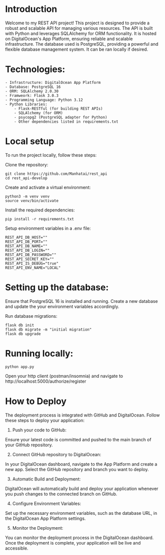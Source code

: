 # Introduction

Welcome to my REST API project! This project is designed to provide a robust and scalable API for managing various resources. The API is built with Python and leverages SQLAlchemy for ORM functionality. It is hosted on DigitalOcean's App Platform, ensuring reliable and scalable infrastructure. The database used is PostgreSQL, providing a powerful and flexible database management system. It can be ran locally if desired.

# Technologies:

    - Infrastructure: DigitalOcean App Platform
    - Database: PostgreSQL 16
    - ORM: SQLAlchemy 2.0.30
    - Framweork: Flask 3.0.3
    - Programming Language: Python 3.12
    - Python Libraries:
        - Flask-RESTful (for building REST APIs)
        - SQLAlchemy (for ORM)
        - psycopg2 (PostgreSQL adapter for Python)
        - Other dependencies listed in requirements.txt

# Local setup

To run the project locally, follow these steps:


Clone the repository:


    git clone https://github.com/Manhatai/rest_api
    cd rest_api-develop

Create and activate a virtual environment:

    python3 -m venv venv
    source venv/bin/activate

Install the required dependencies:

    pip install -r requirements.txt

Setup environment variables in a .env file:

    REST_API_DB_HOST=""
    REST_API_DB_PORT=""
    REST_API_DB_NAME=""
    REST_API_DB_LOGIN=""
    REST_API_DB_PASSWORD=""
    REST_API_SECRET_KEY=""
    REST_API_IS_DEBUG="true"
    REST_API_ENV_NAME="LOCAL"


# Setting up the database:
Ensure that PostgreSQL 16 is installed and running. Create a new database and update the your environment variables accordingly.

Run database migrations:

    flask db init
    flask db migrate -m "initial migration"
    flask db upgrade


# Running locally:

    python app.py



Open your http client (postman/insomnia) and navigate to http://localhost:5000/authorize/register


# How to Deploy

The deployment process is integrated with GitHub and DigitalOcean. Follow these steps to deploy your application:

1. Push your code to GitHub:

Ensure your latest code is committed and pushed to the main branch of your GitHub repository.

2. Connect GitHub repository to DigitalOcean:

In your DigitalOcean dashboard, navigate to the App Platform and create a new app. Select the GitHub repository and branch you want to deploy.

3. Automatic Build and Deployment:

DigitalOcean will automatically build and deploy your application whenever you push changes to the connected branch on GitHub.

4. Configure Environment Variables:

Set up the necessary environment variables, such as the database URL, in the DigitalOcean App Platform settings.

5. Monitor the Deployment:

You can monitor the deployment process in the DigitalOcean dashboard. Once the deployment is complete, your application will be live and accessible.
